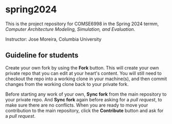 # spring2024
This is the project repository for COMSE6998 in the Spring 2024 termm, *Computer Architecture Modeling, Simulation, and Evaluation*.

Instructor: Jose Moreira, Columbia University

## Guideline for students

Create your own fork by using the **Fork** button. 
This will create your own private repo that you can edit at your heart's content. 
You will still need to checkout the repo into a working clone in your machine(s), and then commit changes from the working clone back to your private fork.

Before starting any work of your own, **Sync fork** from the main repository to your private repo.
And **Sync fork** again before asking for a *pull request*, to make sure there are no conflicts.
When you are ready to move your contribution to the main repository, click the **Contribute** button and ask for a *pull request*.
